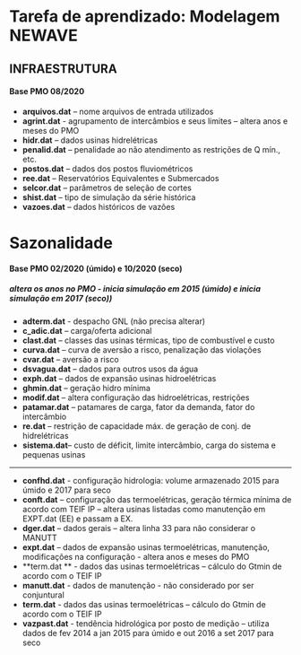 # Tarefa de aprendizado: Modelagem NEWAVE



## INFRAESTRUTURA 
#### Base PMO 08/2020 

- **arquivos.dat** – nome arquivos de entrada utilizados
- **agrint.dat** - agrupamento de intercâmbios e seus limites – altera anos e meses do PMO
- **hidr.dat** – dados usinas hidrelétricas 
- **penalid.dat** – penalidade ao não atendimento as restrições de Q mín., etc.
- **postos.dat** – dados dos postos fluviométricos
- **ree.dat** – Reservatórios Equivalentes e Submercados
- **selcor.dat** – parâmetros de seleção de cortes 
- **shist.dat** – tipo de simulação da série histórica
- **vazoes.dat** – dados históricos de vazões

# Sazonalidade 
#### Base PMO 02/2020 (úmido) e 10/2020 (seco)
##### altera os anos no PMO - inicia simulação em 2015 (úmido) e inicia simulação em 2017 (seco))

- **adterm.dat**  - despacho GNL (não precisa alterar)
- **c_adic.dat** – carga/oferta adicional
- **clast.dat** – classes das usinas térmicas, tipo de combustível e custo
- **curva.dat** – curva de aversão a risco, penalização das violações
- **cvar.dat** – aversão a risco
- **dsvagua.dat** – dados para outros usos da água
- **exph.dat** – dados de expansão usinas hidroelétricas
- **ghmin.dat** – geração hidro mínima
- **modif.dat** – altera configuração das hidroelétricas, restrições
- **patamar.dat** – patamares de carga, fator da demanda, fator do intercâmbio
- **re.dat** – restrição de capacidade máx. de geração de conj. de hidrelétricas
- **sistema.dat**– custo de déficit, limite intercâmbio, carga do sistema e pequenas usinas

-----

- **confhd.dat** - configuração hidrologia: volume armazenado 2015 para úmido e 2017 para seco
- **conft.dat** – configuração das termoelétricas, geração térmica mínima de acordo com TEIF IP – altera usinas listadas como manutenção em EXPT.dat (EE) e passam a EX. 
- **dger.dat** – dados gerais – altera linha 33 para não considerar o MANUTT
- **expt.dat** – dados de expansão usinas termoelétricas, manutenção, modificações na configuração - altera anos e meses do PMO
- **term.dat ** - dados das usinas termoelétricas – cálculo do Gtmin de acordo com o TEIF IP
- **manutt.dat**  - dados de manutenção - não considerado por ser conjuntural
- **term.dat**  - dados das usinas termoelétricas – cálculo do Gtmin de acordo com o TEIF IP
- **vazpast.dat**  - tendência hidrológica por posto de medição –
utiliza dados de fev 2014 a jan 2015 para úmido e out 2016 a set 2017 para seco















